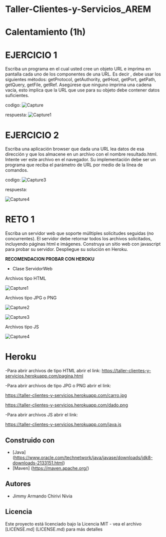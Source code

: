 # Taller-Clientes-y-Servicios_AREM


# Calentamiento (1h)

# EJERCICIO 1
Escriba un programa en el cual usted cree un objeto URL e imprima en pantalla cada uno de los componentes de una URL. Es decir , debe usar los siguientes métodos: getProtocol, getAuthority, getHost, getPort, getPath, getQuery, getFile, getRef. Asegúrese que ninguno imprima una cadena vacía, esto implica que la URL que use para su objeto debe contener datos suficientes.

codigo:
![Capture](https://user-images.githubusercontent.com/48265107/74042486-9eb77780-4995-11ea-9b04-51d84e1743c9.PNG)

respuesta:
![Capture1](https://user-images.githubusercontent.com/48265107/74042593-d1fa0680-4995-11ea-9bb3-a3f3b34e8c06.PNG)


# EJERCICIO 2
Escriba una aplicación browser que dada una URL lea datos de esa dirección y que los almacene en un archivo con el nombre resultado.html. Intente ver este archivo en el navegador. Su implementación debe ser un programa que reciba el parámetro de URL por medio de la línea de comandos.

codigo:
![Capture3](https://user-images.githubusercontent.com/48265107/74042878-55b3f300-4996-11ea-9197-993212cd92b7.PNG)

respuesta:

![Capture4](https://user-images.githubusercontent.com/48265107/74042934-75e3b200-4996-11ea-9510-ad90b2adb593.PNG)


# RETO 1

Escriba un servidor web que soporte múlltiples solicitudes seguidas (no concurrentes). El servidor debe retornar todos los archivos solicitados, incluyendo páginas html e imágenes. Construya un sitio web con javascript para probar su servidor. Despliegue su solución en Heroku. 

**RECOMENDACION PROBAR CON HEROKU**
* Clase ServidorWeb

Archivos tipo HTML

![Capture1](https://user-images.githubusercontent.com/48265107/74475894-4f31e980-4e76-11ea-9cb7-ea520d248547.PNG)


Archivos tipo JPG o PNG

![Capture2](https://user-images.githubusercontent.com/48265107/74476055-9fa94700-4e76-11ea-898c-206a1e7ef6d0.PNG)


![Capture3](https://user-images.githubusercontent.com/48265107/74476057-a0da7400-4e76-11ea-9926-0036fc247117.PNG)


Archivos tipo JS

![Capture4](https://user-images.githubusercontent.com/48265107/74476177-d1baa900-4e76-11ea-9530-2f73fc117e2f.PNG)


# Heroku


-Para abrir archivos de tipo HTML abrir el link:
https://taller-clientes-y-servicios.herokuapp.com/pagina.html

-Para abrir archivos de tipo JPG o PNG abrir el link:

https://taller-clientes-y-servicios.herokuapp.com/carro.jpg

https://taller-clientes-y-servicios.herokuapp.com/dado.png

-Para abrir archivos JS abrir el link:

https://taller-clientes-y-servicios.herokuapp.com/java.js



## Construido con

* [Java] (https://www.oracle.com/technetwork/java/javase/downloads/jdk8-downloads-2133151.html)
* [Maven] (https://maven.apache.org/)


## Autores

* Jimmy Armando Chirivi Nivia


## Licencia

Este proyecto está licenciado bajo la Licencia MIT - vea el archivo [LICENSE.md] (LICENSE.md) para más detalles
